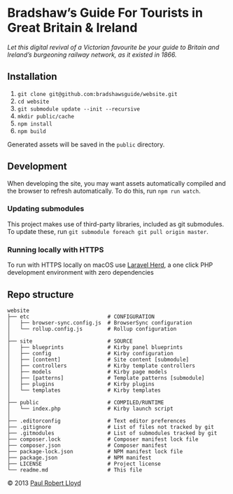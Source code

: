 # Bradshaw’s Guide For Tourists in Great Britain & Ireland

*Let this digital revival of a Victorian favourite be your guide to Britain and Ireland’s burgeoning railway network, as it existed in 1866.*

## Installation

1. `git clone git@github.com:bradshawsguide/website.git`
2. `cd website`
3. `git submodule update --init --recursive`
4. `mkdir public/cache`
5. `npm install`
6. `npm build`

Generated assets will be saved in the `public` directory.

## Development

When developing the site, you may want assets automatically compiled and the browser to refresh automatically. To do this, run `npm run watch`.

### Updating submodules

This project makes use of third-party libraries, included as git submodules. To update these, run `git submodule foreach git pull origin master`.

### Running locally with HTTPS

To run with HTTPS locally on macOS use [Laravel Herd](https://herd.laravel.com/), a one click PHP development environment with zero dependencies

## Repo structure

```text
website
├── etc                         # CONFIGURATION
│   ├── browser-sync.config.js  # BrowserSync configuration
│   └── rollup.config.js        # Rollup configuration
│
├── site                        # SOURCE
│   ├── blueprints              # Kirby panel blueprints
│   ├── config                  # Kirby configuration
│   ├── [content]               # Site content [submodule]
│   ├── controllers             # Kirby template controllers
│   ├── models                  # Kirby page models
│   ├── [patterns]              # Template patterns [submodule]
│   ├── plugins                 # Kirby plugins
│   └── templates               # Kirby templates
│
├── public                      # COMPILED/RUNTIME
│   └── index.php               # Kirby launch script
│
├── .editorconfig               # Text editor preferences
├── .gitignore                  # List of files not tracked by git
├── .gitmodules                 # List of submodules tracked by git
├── composer.lock               # Composer manifest lock file
├── composer.json               # Composer manifest
├── package-lock.json           # NPM manifest lock file
├── package.json                # NPM manifest
├── LICENSE                     # Project license
└── readme.md                   # This file
```

© 2013 [Paul Robert Lloyd](https://paulrobertlloyd.com)
